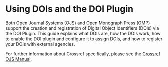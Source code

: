# Using DOIs and the DOI Plugin

Both Open Journal Systems (OJS) and Open Monograph Press (OMP) support the creation and registration of Digital Object Identifiers \(DOIs\) via the DOI Plugin. This guide explains what DOIs are, how the DOIs work, how to enable the DOI plugin and configure it to assign DOIs, and how to register your DOIs with external agencies.

For further information about Crossref specifically, please see the [Crossref OJS Manual](/crossref-ojs-manual).
